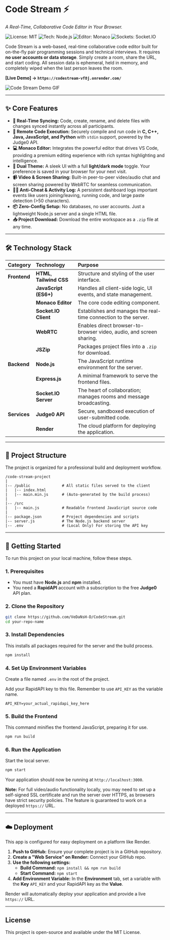 # Code Stream ⚡
_A Real-Time, Collaborative Code Editor in Your Browser._

![License: MIT](https://img.shields.io/badge/License-MIT-blue.svg)
![Tech: Node.js](https://img.shields.io/badge/Node.js-339933?logo=nodedotjs&logoColor=white)
![Editor: Monaco](https://img.shields.io/badge/Editor-Monaco-blueviolet?logo=visualstudiocode&logoColor=white)
![Sockets: Socket.IO](https://img.shields.io/badge/Real--Time-Socket.IO-yellow?logo=socketdotio&logoColor=black)

Code Stream is a web-based, real-time collaborative code editor built for on-the-fly pair programming sessions and technical interviews. It requires **no user accounts or data storage**. Simply create a room, share the URL, and start coding. All session data is ephemeral, held in memory, and completely wiped when the last person leaves the room.

**[Live Demo] -> `https://codestream-vf8j.onrender.com/`**

![Code Stream Demo GIF](https://i.imgur.com/your-demo.gif)

---
## ✨ Core Features

* **🔗 Real-Time Syncing:** Code, create, rename, and delete files with changes synced instantly across all participants.
* **🚀 Remote Code Execution:** Securely compile and run code in **C, C++, Java, JavaScript, and Python** with `stdin` support, powered by the Judge0 API.
* **💻 Monaco Editor:** Integrates the powerful editor that drives VS Code, providing a premium editing experience with rich syntax highlighting and intelligence.
* **🎨 Dual Theme:** A sleek UI with a full **light/dark mode** toggle. Your preference is saved in your browser for your next visit.
* **📹 Video & Screen Sharing:** Built-in peer-to-peer video/audio chat and screen sharing powered by WebRTC for seamless communication.
* **🕵️‍♂️ Anti-Cheat & Activity Log:** A persistent dashboard logs important events like users joining/leaving, running code, and large paste detection (>50 characters).
* **📦 Zero-Config Setup:** No databases, no user accounts. Just a lightweight Node.js server and a single HTML file.
* **📥 Project Download:** Download the entire workspace as a `.zip` file at any time.

---
## 🛠️ Technology Stack

| Category | Technology | Purpose |
| :--- | :--- | :--- |
| **Frontend** | **HTML**, **Tailwind CSS** | Structure and styling of the user interface. |
| | **JavaScript (ES6+)** | Handles all client-side logic, UI events, and state management. |
| | **Monaco Editor** | The core code editing component. |
| | **Socket.IO Client** | Establishes and manages the real-time connection to the server. |
| | **WebRTC** | Enables direct browser-to-browser video, audio, and screen sharing. |
| | **JSZip** | Packages project files into a `.zip` for download. |
| **Backend** | **Node.js** | The JavaScript runtime environment for the server. |
| | **Express.js** | A minimal framework to serve the frontend files. |
| | **Socket.IO Server** | The heart of collaboration; manages rooms and message broadcasting. |
| **Services** | **Judge0 API** | Secure, sandboxed execution of user-submitted code. |
| | **Render** | The cloud platform for deploying the application. |

---
## 📂 Project Structure
The project is organized for a professional build and deployment workflow.

```
/code-stream-project
|
|-- /public              # All static files served to the client
|   |-- index.html
|   |-- main.min.js      # (Auto-generated by the build process)
|
|-- /src
|   |-- main.js          # Readable frontend JavaScript source code
|
|-- package.json         # Project dependencies and scripts
|-- server.js            # The Node.js backend server
|-- .env                 # (Local Only) For storing the API key
```

---
## 🚀 Getting Started

To run this project on your local machine, follow these steps.

### 1. Prerequisites
* You must have **Node.js** and **npm** installed.
* You need a **RapidAPI** account with a subscription to the free **Judge0** API plan.

### 2. Clone the Repository
```bash
git clone https://github.com/VeDaNsH-D/CodeStream.git
cd your-repo-name
```

### 3. Install Dependencies
This installs all packages required for the server and the build process.

```bash
npm install
```

### 4. Set Up Environment Variables
Create a file named `.env` in the root of the project.

Add your RapidAPI key to this file. Remember to use `API_KEY` as the variable name.
```
API_KEY=your_actual_rapidapi_key_here
```

### 5. Build the Frontend
This command minifies the frontend JavaScript, preparing it for use.

```bash
npm run build
```

### 6. Run the Application
Start the local server.

```bash
npm start
```
Your application should now be running at `http://localhost:3000`.

**Note:** For full video/audio functionality locally, you may need to set up a self-signed SSL certificate and run the server over HTTPS, as browsers have strict security policies. The feature is guaranteed to work on a deployed `https://` URL.

---
## ☁️ Deployment
This app is configured for easy deployment on a platform like Render.

1.  **Push to GitHub:** Ensure your complete project is in a GitHub repository.
2.  **Create a "Web Service" on Render:** Connect your GitHub repo.
3.  **Use the following settings:**
    *   **Build Command:** `npm install && npm run build`
    *   **Start Command:** `npm start`
4.  **Add Environment Variable:** In the **Environment** tab, set a variable with the **Key** `API_KEY` and your RapidAPI key as the **Value**.

Render will automatically deploy your application and provide a live `https://` URL.

---
## License
This project is open-source and available under the MIT License.
